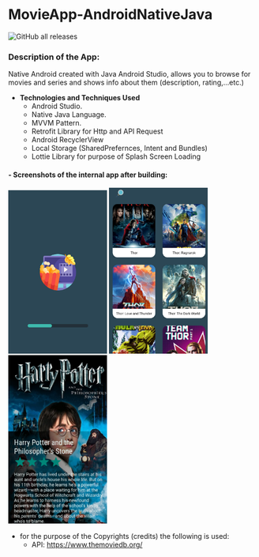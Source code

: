 # **MovieApp-AndroidNativeJava**
![GitHub all releases](https://img.shields.io/github/downloads/ahmed7am1d/MovieBrowser/total?logo=GitHub&style=flat-square)

### Description of the App:
Native Android created with Java Android Studio, allows you to browse for movies and series and shows info about them (description, rating,...etc.)
* **Technologies and Techniques Used**
  * Android Studio.
  * Native Java Language.
  * MVVM Pattern.
  * Retrofit Library for Http and API Request 
  * Android RecyclerView
  * Local Storage (SharedPrefernces, Intent and Bundles)
  * Lottie Library for purpose of Splash Screen Loading
 
 #### - Screenshots of the internal app after building:
<img src="Images/splashScreen.png" width="200"></img>
<img src="Images/homePage.png" width="200"></img>
<img src="Images/movieDetails.png" width="200"></img>

* for the purpose of the Copyrights (credits) the following is used:
  * API: https://www.themoviedb.org/
